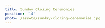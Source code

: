 ```yaml
---
title: Sunday Closing Ceremonies
position: '14'
photo: /assets/sunday-closing-ceremonies.jpg
---
```


